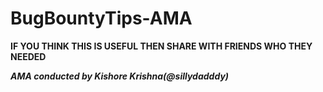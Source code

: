 # BugBountyTips-AMA

**IF YOU THINK THIS IS USEFUL THEN SHARE WITH FRIENDS WHO THEY NEEDED**

***AMA conducted by Kishore Krishna(@sillydadddy)***
